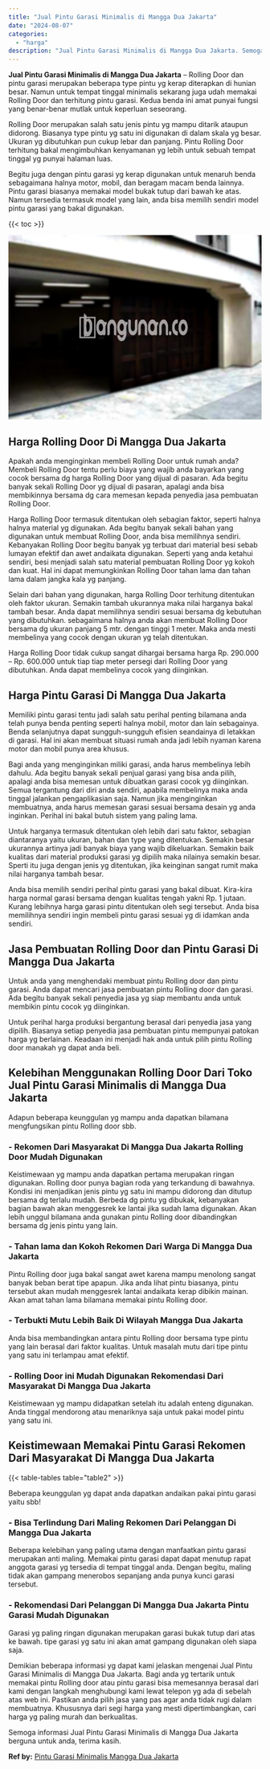 ```yaml
---
title: "Jual Pintu Garasi Minimalis di Mangga Dua Jakarta"
date: "2024-08-07"
categories: 
  - "harga"
description: "Jual Pintu Garasi Minimalis di Mangga Dua Jakarta. Semoga informasi Jual Pintu Garasi Minimalis di Mangga Dua Jakarta berguna untuk anda, terima kasih...."
---
```


**Jual Pintu Garasi Minimalis di Mangga Dua Jakarta** – Rolling Door dan pintu garasi merupakan beberapa type pintu yg kerap diterapkan di hunian besar. Namun untuk tempat tinggal minimalis sekarang juga udah memakai Rolling Door dan terhitung pintu garasi. Kedua benda ini amat punyai fungsi yang benar-benar mutlak untuk keperluan seseorang.

Rolling Door merupakan salah satu jenis pintu yg mampu ditarik ataupun didorong. Biasanya type pintu yg satu ini digunakan di dalam skala yg besar. Ukuran yg dibutuhkan pun cukup lebar dan panjang. Pintu Rolling Door terhitung bakal mengimbuhkan kenyamanan yg lebih untuk sebuah tempat tinggal yg punyai halaman luas.

Begitu juga dengan pintu garasi yg kerap digunakan untuk menaruh benda sebagaimana halnya motor, mobil, dan beragam macam benda lainnya. Pintu garasi biasanya memakai model bukak tutup dari bawah ke atas. Namun tersedia termasuk model yang lain, anda bisa memilih sendiri model pintu garasi yang bakal digunakan.

{{< toc >}}

![Jual Pintu Garasi Minimalis di Mangga Dua Jakarta](/images/pintu-garasi-26.png)

## Harga Rolling Door Di Mangga Dua Jakarta

Apakah anda menginginkan membeli Rolling Door untuk rumah anda? Membeli Rolling Door tentu perlu biaya yang wajib anda bayarkan yang cocok bersama dg harga Rolling Door yang dijual di pasaran. Ada begitu banyak sekali Rolling Door yg dijual di pasaran, apalagi anda bisa membikinnya bersama dg cara memesan kepada penyedia jasa pembuatan Rolling Door.

Harga Rolling Door termasuk ditentukan oleh sebagian faktor, seperti halnya halnya material yg digunakan. Ada begitu banyak sekali bahan yang digunakan untuk membuat Rolling Door, anda bisa memilihnya sendiri. Kebanyakan Rolling Door begitu banyak yg terbuat dari material besi sebab lumayan efektif dan awet andaikata digunakan. Seperti yang anda ketahui sendiri, besi menjadi salah satu material pembuatan Rolling Door yg kokoh dan kuat. Hal ini dapat memungkinkan Rolling Door tahan lama dan tahan lama dalam jangka kala yg panjang.

Selain dari bahan yang digunakan, harga Rolling Door terhitung ditentukan oleh faktor ukuran. Semakin tambah ukurannya maka nilai harganya bakal tambah besar. Anda dapat memilihnya sendiri sesuai bersama dg kebutuhan yang dibutuhkan. sebagaimana halnya anda akan membuat Rolling Door bersama dg ukuran panjang 5 mtr. dengan tinggi 1 meter. Maka anda mesti membelinya yang cocok dengan ukuran yg telah ditentukan.

Harga Rolling Door tidak cukup sangat dihargai bersama harga Rp. 290.000 – Rp. 600.000 untuk tiap tiap meter persegi dari Rolling Door yang dibutuhkan. Anda dapat membelinya cocok yang diinginkan.

## Harga Pintu Garasi Di Mangga Dua Jakarta

Memiliki pintu garasi tentu jadi salah satu perihal penting bilamana anda telah punya benda penting seperti halnya mobil, motor dan lain sebagainya. Benda selanjutnya dapat sungguh-sungguh efisien seandainya di letakkan di garasi. Hal ini akan membuat situasi rumah anda jadi lebih nyaman karena motor dan mobil punya area khusus.

Bagi anda yang menginginkan miliki garasi, anda harus membelinya lebih dahulu. Ada begitu banyak sekali penjual garasi yang bisa anda pilih, apalagi anda bisa memesan untuk dibuatkan garasi cocok yg diinginkan. Semua tergantung dari diri anda sendiri, apabila membelinya maka anda tinggal jalankan pengaplikasian saja. Namun jika menginginkan membuatnya, anda harus memesan garasi sesuai bersama desain yg anda inginkan. Perihal ini bakal butuh sistem yang paling lama.

Untuk harganya termasuk ditentukan oleh lebih dari satu faktor, sebagian diantaranya yaitu ukuran, bahan dan type yang ditentukan. Semakin besar ukurannya artinya jadi banyak biaya yang wajib dikeluarkan. Semakin baik kualitas dari material produksi garasi yg dipilih maka nilainya semakin besar. Sperti itu juga dengan jenis yg ditentukan, jika keinginan sangat rumit maka nilai harganya tambah besar.

Anda bisa memilih sendiri perihal pintu garasi yang bakal dibuat. Kira-kira harga normal garasi bersama dengan kualitas tengah yakni Rp. 1 jutaan. Kurang lebihnya harga garasi pintu ditentukan oleh segi tersebut. Anda bisa memilihnya sendiri ingin membeli pintu garasi sesuai yg di idamkan anda sendiri.

## Jasa Pembuatan Rolling Door dan Pintu Garasi Di Mangga Dua Jakarta

Untuk anda yang menghendaki membuat pintu Rolling door dan pintu garasi. Anda dapat mencari jasa pembuatan pintu Rolling door dan garasi. Ada begitu banyak sekali penyedia jasa yg siap membantu anda untuk membikin pintu cocok yg diinginkan.

Untuk perihal harga produksi bergantung berasal dari penyedia jasa yang dipilih. Biasanya setiap penyedia jasa pembuatan pintu mempunyai patokan harga yg berlainan. Keadaan ini menjadi hak anda untuk pilih pintu Rolling door manakah yg dapat anda beli.

## Kelebihan Menggunakan Rolling Door Dari Toko Jual Pintu Garasi Minimalis di Mangga Dua Jakarta

Adapun beberapa keunggulan yg mampu anda dapatkan bilamana mengfungsikan pintu Rolling door sbb.

### \- Rekomen Dari Masyarakat Di Mangga Dua Jakarta Rolling Door Mudah Digunakan

Keistimewaan yg mampu anda dapatkan pertama merupakan ringan digunakan. Rolling door punya bagian roda yang terkandung di bawahnya. Kondisi ini menjadikan jenis pintu yg satu ini mampu didorong dan ditutup bersama dg terlalu mudah. Berbeda dg pintu yg dibukak, kebanyakan bagian bawah akan menggesrek ke lantai jika sudah lama digunakan. Akan lebih unggul bilamana anda gunakan pintu Rolling door dibandingkan bersama dg jenis pintu yang lain.

### \- Tahan lama dan Kokoh Rekomen Dari Warga Di Mangga Dua Jakarta

Pintu Rolling door juga bakal sangat awet karena mampu menolong sangat banyak beban berat tipe apapun. Jika anda lihat pintu biasanya, pintu tersebut akan mudah menggesrek lantai andaikata kerap dibikin mainan. Akan amat tahan lama bilamana memakai pintu Rolling door.

### \- Terbukti Mutu Lebih Baik Di Wilayah Mangga Dua Jakarta

Anda bisa membandingkan antara pintu Rolling door bersama type pintu yang lain berasal dari faktor kualitas. Untuk masalah mutu dari tipe pintu yang satu ini terlampau amat efektif.

### \- Rolling Door ini Mudah Digunakan Rekomendasi Dari Masyarakat Di Mangga Dua Jakarta

Keistimewaan yg mampu didapatkan setelah itu adalah enteng digunakan. Anda tinggal mendorong atau menariknya saja untuk pakai model pintu yang satu ini.

## Keistimewaan Memakai Pintu Garasi Rekomen Dari Masyarakat Di Mangga Dua Jakarta

{{< table-tables table="table2" >}}

Beberapa keunggulan yg dapat anda dapatkan andaikan pakai pintu garasi yaitu sbb!

### \- Bisa Terlindung Dari Maling Rekomen Dari Pelanggan Di Mangga Dua Jakarta

Beberapa kelebihan yang paling utama dengan manfaatkan pintu garasi merupakan anti maling. Memakai pintu garasi dapat dapat menutup rapat anggota garasi yg tersedia di tempat tinggal anda. Dengan begitu, maling tidak akan gampang menerobos sepanjang anda punya kunci garasi tersebut.

### \- Rekomendasi Dari Pelanggan Di Mangga Dua Jakarta Pintu Garasi Mudah Digunakan

Garasi yg paling ringan digunakan merupakan garasi bukak tutup dari atas ke bawah. tipe garasi yg satu ini akan amat gampang digunakan oleh siapa saja.

Demikian beberapa informasi yg dapat kami jelaskan mengenai Jual Pintu Garasi Minimalis di Mangga Dua Jakarta. Bagi anda yg tertarik untuk memakai pintu Rolling door atau pintu garasi bisa memesannya berasal dari kami dengan langkah menghubungi kami lewat telepon yg ada di sebelah atas web ini. Pastikan anda pilih jasa yang pas agar anda tidak rugi dalam membuatnya. Khususnya dari segi harga yang mesti dipertimbangkan, cari harga yg paling murah dan berkualitas.

Semoga informasi Jual Pintu Garasi Minimalis di Mangga Dua Jakarta berguna untuk anda, terima kasih.

**Ref by:** [Pintu Garasi Minimalis Mangga Dua Jakarta](https://id.wikipedia.org/wiki/Pintu)
